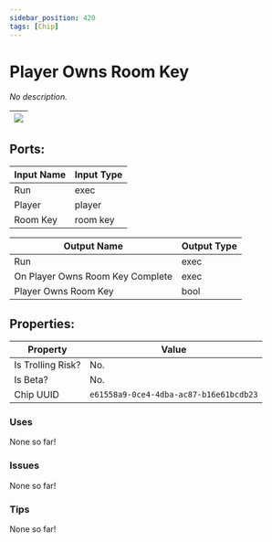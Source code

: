 ```yaml
---
sidebar_position: 420
tags: [Chip]
---
```


# Player Owns Room Key


*No description.*

| ![](https://images-ext-2.discordapp.net/external/MPmIaQzlEPmgGWlgi-WxBBXt0Bjv_zWPkg1y1f_sy3s/https/www.recroomcircuits.com/image/circuit/absolute-value?width=206&height=108) |
|-----|

## Ports:

| Input Name | Input Type |
|-----------|-----------|
| Run | exec |
| Player | player |
| Room Key | room key |

| Output Name | Output Type |
|-----------|-----------|
| Run | exec |
| On Player Owns Room Key Complete | exec |
| Player Owns Room Key | bool |

## Properties:

| Property  | Value |
|-------------------|-----------|
| Is Trolling Risk? | No. |
| Is Beta? | No. |
| Chip UUID | `e61558a9-0ce4-4dba-ac87-b16e61bcdb23` |

### Uses
None so far!

### Issues
None so far!

### Tips
None so far!
